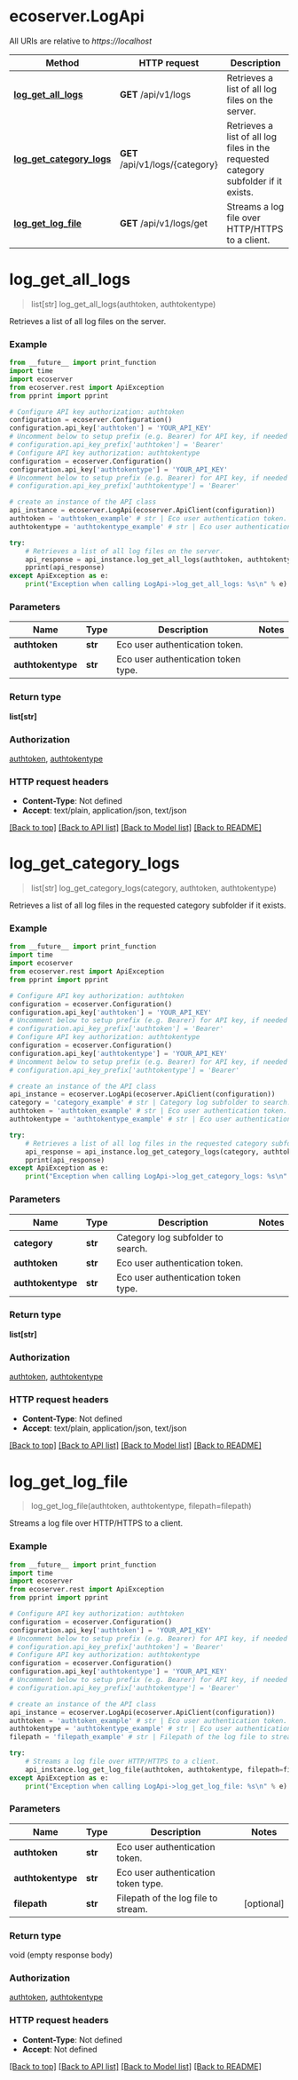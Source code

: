 # ecoserver.LogApi

All URIs are relative to *https://localhost*

Method | HTTP request | Description
------------- | ------------- | -------------
[**log_get_all_logs**](LogApi.md#log_get_all_logs) | **GET** /api/v1/logs | Retrieves a list of all log files on the server.
[**log_get_category_logs**](LogApi.md#log_get_category_logs) | **GET** /api/v1/logs/{category} | Retrieves a list of all log files in the requested category subfolder if it exists.
[**log_get_log_file**](LogApi.md#log_get_log_file) | **GET** /api/v1/logs/get | Streams a log file over HTTP/HTTPS to a client.


# **log_get_all_logs**
> list[str] log_get_all_logs(authtoken, authtokentype)

Retrieves a list of all log files on the server.

### Example
```python
from __future__ import print_function
import time
import ecoserver
from ecoserver.rest import ApiException
from pprint import pprint

# Configure API key authorization: authtoken
configuration = ecoserver.Configuration()
configuration.api_key['authtoken'] = 'YOUR_API_KEY'
# Uncomment below to setup prefix (e.g. Bearer) for API key, if needed
# configuration.api_key_prefix['authtoken'] = 'Bearer'
# Configure API key authorization: authtokentype
configuration = ecoserver.Configuration()
configuration.api_key['authtokentype'] = 'YOUR_API_KEY'
# Uncomment below to setup prefix (e.g. Bearer) for API key, if needed
# configuration.api_key_prefix['authtokentype'] = 'Bearer'

# create an instance of the API class
api_instance = ecoserver.LogApi(ecoserver.ApiClient(configuration))
authtoken = 'authtoken_example' # str | Eco user authentication token.
authtokentype = 'authtokentype_example' # str | Eco user authentication token type.

try:
    # Retrieves a list of all log files on the server.
    api_response = api_instance.log_get_all_logs(authtoken, authtokentype)
    pprint(api_response)
except ApiException as e:
    print("Exception when calling LogApi->log_get_all_logs: %s\n" % e)
```

### Parameters

Name | Type | Description  | Notes
------------- | ------------- | ------------- | -------------
 **authtoken** | **str**| Eco user authentication token. | 
 **authtokentype** | **str**| Eco user authentication token type. | 

### Return type

**list[str]**

### Authorization

[authtoken](../README.md#authtoken), [authtokentype](../README.md#authtokentype)

### HTTP request headers

 - **Content-Type**: Not defined
 - **Accept**: text/plain, application/json, text/json

[[Back to top]](#) [[Back to API list]](../README.md#documentation-for-api-endpoints) [[Back to Model list]](../README.md#documentation-for-models) [[Back to README]](../README.md)

# **log_get_category_logs**
> list[str] log_get_category_logs(category, authtoken, authtokentype)

Retrieves a list of all log files in the requested category subfolder if it exists.

### Example
```python
from __future__ import print_function
import time
import ecoserver
from ecoserver.rest import ApiException
from pprint import pprint

# Configure API key authorization: authtoken
configuration = ecoserver.Configuration()
configuration.api_key['authtoken'] = 'YOUR_API_KEY'
# Uncomment below to setup prefix (e.g. Bearer) for API key, if needed
# configuration.api_key_prefix['authtoken'] = 'Bearer'
# Configure API key authorization: authtokentype
configuration = ecoserver.Configuration()
configuration.api_key['authtokentype'] = 'YOUR_API_KEY'
# Uncomment below to setup prefix (e.g. Bearer) for API key, if needed
# configuration.api_key_prefix['authtokentype'] = 'Bearer'

# create an instance of the API class
api_instance = ecoserver.LogApi(ecoserver.ApiClient(configuration))
category = 'category_example' # str | Category log subfolder to search.
authtoken = 'authtoken_example' # str | Eco user authentication token.
authtokentype = 'authtokentype_example' # str | Eco user authentication token type.

try:
    # Retrieves a list of all log files in the requested category subfolder if it exists.
    api_response = api_instance.log_get_category_logs(category, authtoken, authtokentype)
    pprint(api_response)
except ApiException as e:
    print("Exception when calling LogApi->log_get_category_logs: %s\n" % e)
```

### Parameters

Name | Type | Description  | Notes
------------- | ------------- | ------------- | -------------
 **category** | **str**| Category log subfolder to search. | 
 **authtoken** | **str**| Eco user authentication token. | 
 **authtokentype** | **str**| Eco user authentication token type. | 

### Return type

**list[str]**

### Authorization

[authtoken](../README.md#authtoken), [authtokentype](../README.md#authtokentype)

### HTTP request headers

 - **Content-Type**: Not defined
 - **Accept**: text/plain, application/json, text/json

[[Back to top]](#) [[Back to API list]](../README.md#documentation-for-api-endpoints) [[Back to Model list]](../README.md#documentation-for-models) [[Back to README]](../README.md)

# **log_get_log_file**
> log_get_log_file(authtoken, authtokentype, filepath=filepath)

Streams a log file over HTTP/HTTPS to a client.

### Example
```python
from __future__ import print_function
import time
import ecoserver
from ecoserver.rest import ApiException
from pprint import pprint

# Configure API key authorization: authtoken
configuration = ecoserver.Configuration()
configuration.api_key['authtoken'] = 'YOUR_API_KEY'
# Uncomment below to setup prefix (e.g. Bearer) for API key, if needed
# configuration.api_key_prefix['authtoken'] = 'Bearer'
# Configure API key authorization: authtokentype
configuration = ecoserver.Configuration()
configuration.api_key['authtokentype'] = 'YOUR_API_KEY'
# Uncomment below to setup prefix (e.g. Bearer) for API key, if needed
# configuration.api_key_prefix['authtokentype'] = 'Bearer'

# create an instance of the API class
api_instance = ecoserver.LogApi(ecoserver.ApiClient(configuration))
authtoken = 'authtoken_example' # str | Eco user authentication token.
authtokentype = 'authtokentype_example' # str | Eco user authentication token type.
filepath = 'filepath_example' # str | Filepath of the log file to stream. (optional)

try:
    # Streams a log file over HTTP/HTTPS to a client.
    api_instance.log_get_log_file(authtoken, authtokentype, filepath=filepath)
except ApiException as e:
    print("Exception when calling LogApi->log_get_log_file: %s\n" % e)
```

### Parameters

Name | Type | Description  | Notes
------------- | ------------- | ------------- | -------------
 **authtoken** | **str**| Eco user authentication token. | 
 **authtokentype** | **str**| Eco user authentication token type. | 
 **filepath** | **str**| Filepath of the log file to stream. | [optional] 

### Return type

void (empty response body)

### Authorization

[authtoken](../README.md#authtoken), [authtokentype](../README.md#authtokentype)

### HTTP request headers

 - **Content-Type**: Not defined
 - **Accept**: Not defined

[[Back to top]](#) [[Back to API list]](../README.md#documentation-for-api-endpoints) [[Back to Model list]](../README.md#documentation-for-models) [[Back to README]](../README.md)

